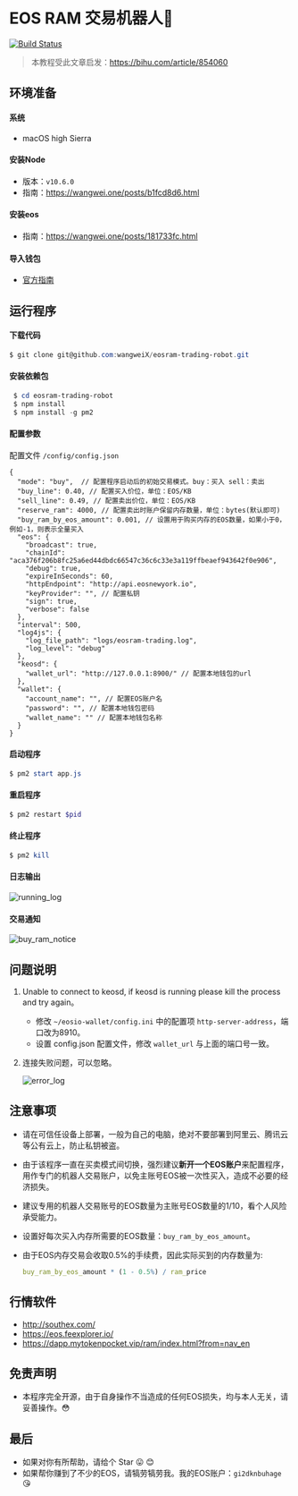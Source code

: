 # EOS RAM 交易机器人🤖

[![Build Status](https://travis-ci.org/wangweiX/eosram-trading-robot.svg?branch=master)](https://travis-ci.org/wangweiX/eosram-trading-robot)

> 本教程受此文章启发：https://bihu.com/article/854060



## 环境准备

#### 系统 

- macOS high Sierra

#### 安装Node

- 版本：`v10.6.0`
- 指南：https://wangwei.one/posts/b1fcd8d6.html

#### 安装eos

- 指南：https://wangwei.one/posts/181733fc.html

#### 导入钱包

- [官方指南](https://developers.eos.io/eosio-nodeos/docs/learn-about-wallets-keys-and-accounts-with-cleos)



## 运行程序

#### 下载代码

```powershell
$ git clone git@github.com:wangweiX/eosram-trading-robot.git
```

#### 安装依赖包

```powershell
 $ cd eosram-trading-robot
 $ npm install
 $ npm install -g pm2
```

#### 配置参数
配置文件 `/config/config.json`

```json5
{
  "mode": "buy",  // 配置程序启动后的初始交易模式。buy：买入 sell：卖出
  "buy_line": 0.40, // 配置买入价位，单位：EOS/KB
  "sell_line": 0.49, // 配置卖出价位，单位：EOS/KB
  "reserve_ram": 4000, // 配置卖出时账户保留内存数量，单位：bytes(默认即可)
  "buy_ram_by_eos_amount": 0.001, // 设置用于购买内存的EOS数量，如果小于0，例如-1，则表示全量买入
  "eos": {
    "broadcast": true,
    "chainId": "aca376f206b8fc25a6ed44dbdc66547c36c6c33e3a119ffbeaef943642f0e906",
    "debug": true,
    "expireInSeconds": 60,
    "httpEndpoint": "http://api.eosnewyork.io",
    "keyProvider": "", // 配置私钥
    "sign": true,
    "verbose": false
  },
  "interval": 500,
  "log4js": {
    "log_file_path": "logs/eosram-trading.log",
    "log_level": "debug"
  },
  "keosd": {
    "wallet_url": "http://127.0.0.1:8900/" // 配置本地钱包的url
  },
  "wallet": {
    "account_name": "", // 配置EOS账户名
    "password": "", // 配置本地钱包密码
    "wallet_name": "" // 配置本地钱包名称
  }
}
```

#### 启动程序

```powershell
$ pm2 start app.js
```

#### 重启程序

```powershell
$ pm2 restart $pid
```

#### 终止程序

```powershell
$ pm2 kill
```



#### 日志输出

![running_log](https://img.i7years.com/blog/but_ram.png)



#### 交易通知

![buy_ram_notice](https://img.i7years.com/blog/eos_trading.png)



## 问题说明

1. Unable to connect to keosd, if keosd is running please kill the process and try again。

   - 修改 `~/eosio-wallet/config.ini` 中的配置项 `http-server-address`，端口改为8910。
   - 设置 config.json 配置文件，修改 `wallet_url` 与上面的端口号一致。

2. 连接失败问题，可以忽略。

   ![error_log](https://img.i7years.com/blog/error_log.png)



## 注意事项

- 请在可信任设备上部署，一般为自己的电脑，绝对不要部署到阿里云、腾讯云等公有云上，防止私钥被盗。

- 由于该程序一直在买卖模式间切换，强烈建议**新开一个EOS账户**来配置程序，用作专门的机器人交易账户，以免主账号EOS被一次性买入，造成不必要的经济损失。

- 建议专用的机器人交易账号的EOS数量为主账号EOS数量的1/10，看个人风险承受能力。

- 设置好每次买入内存所需要的EOS数量：`buy_ram_by_eos_amount`。

- 由于EOS内存交易会收取0.5%的手续费，因此实际买到的内存数量为:

  ```mathematica
  buy_ram_by_eos_amount * (1 - 0.5%) / ram_price
  ```



## 行情软件

- http://southex.com/
- https://eos.feexplorer.io/
- https://dapp.mytokenpocket.vip/ram/index.html?from=nav_en



## 免责声明

- 本程序完全开源，由于自身操作不当造成的任何EOS损失，均与本人无关，请妥善操作。:flushed:



## 最后

- 如果对你有所帮助，请给个 Star :stuck_out_tongue: :blush:
- 如果帮你赚到了不少的EOS，请犒劳犒劳我。我的EOS账户：`gi2dknbuhage`   :kissing_heart:

